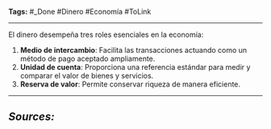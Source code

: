 **Tags:** #_Done 
#Dinero #Economía   #ToLink 
- - -
El dinero desempeña tres roles esenciales en la economía:
1. **Medio de intercambio**: Facilita las transacciones actuando como un método de pago aceptado ampliamente. 
2. **Unidad de cuenta**: Proporciona una referencia estándar para medir y comparar el valor de bienes y servicios. 
3. **Reserva de valor**: Permite conservar riqueza de manera eficiente. 
- - - 
## ***Sources:***